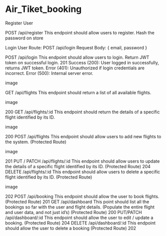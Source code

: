 # Air_Tiket_booking

Register User

POST /api/register This endpoint should allow users to register. Hash the password on store

Login User
Route: POST /api/login
Request Body: { email, password }

POST /api/login This endpoint should allow users to login. Return JWT token on successful login. 201
Success (200): User logged in successfully, returns JWT token.
Error (401): Unauthorized if login credentials are incorrect.
Error (500): Internal server error.



image

GET /api/flights This endpoint should return a list of all available flights.

image

200 GET /api/flights/:id This endpoint should return the details of a specific flight identified by its ID.

image

200 POST /api/flights This endpoint should allow users to add new flights to the system. (Protected Route)

image

201 PUT / PATCH /api/flights/:id This endpoint should allow users to update the details of a specific flight identified by its ID. (Protected Route) 204 DELETE /api/flights/:id This endpoint should allow users to delete a specific flight identified by its ID. (Protected Route)

image

202 POST /api/booking This endpoint should allow the user to book flights. (Protected Route) 201 GET /api/dashboard This point should list all the bookings so far with the user and flight details. (Populate the entire flight and user data, and not just id’s) (Protected Route) 200 PUT/PATCH /api/dashboard/:id This endpoint should allow the user to edit / update a booking. (Protected Route) 204 DELETE /api/dashboard/:id This endpoint should allow the user to delete a booking (Protected Route) 202
